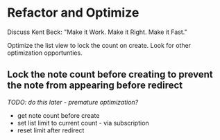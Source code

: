 # Refactor and Optimize

Discuss Kent Beck: "Make it Work.  Make it Right.  Make it Fast."

Optimize the list view to lock the count on create.
Look for other optimization opportunties.


## Lock the note count before creating to prevent the note from appearing before redirect

_TODO: do this later - premature optimization?_
- get note count before create
- set list limit to current count - via subscription
- reset limit after redirect



